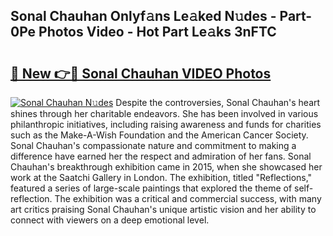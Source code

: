 ## Sonal Chauhan Onlyf𝚊ns Le𝚊ked N𝚞des - Part-0Pe Photos Video - Hot Part Le𝚊ks 3nFTC

# <h2><a href="http://ab63063.deff.icu/?id=Sonal+Chauhan">🔗 New 👉🔴 Sonal Chauhan VIDEO Photos</a></h2>

[![Sonal Chauhan N𝚞des](https://i.imgur.com/rIISA9y.gif)](http://ab63063.deff.icu/?id=Sonal+Chauhan)
Despite the controversies, Sonal Chauhan's heart shines through her charitable endeavors. She has been involved in various philanthropic initiatives, including raising awareness and funds for charities such as the Make-A-Wish Foundation and the American Cancer Society. Sonal Chauhan's compassionate nature and commitment to making a difference have earned her the respect and admiration of her fans. Sonal Chauhan's breakthrough exhibition came in 2015, when she showcased her work at the Saatchi Gallery in London. The exhibition, titled "Reflections," featured a series of large-scale paintings that explored the theme of self-reflection. The exhibition was a critical and commercial success, with many art critics praising Sonal Chauhan's unique artistic vision and her ability to connect with viewers on a deep emotional level.
